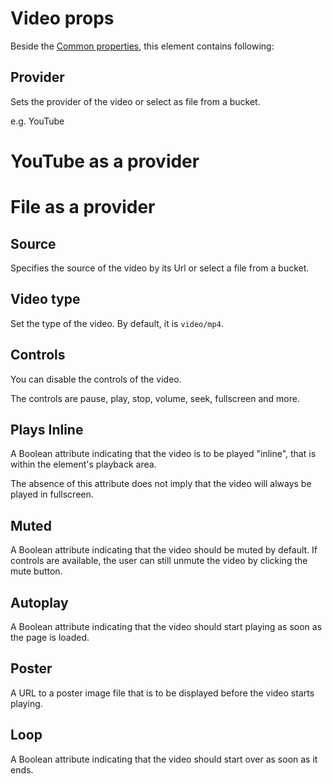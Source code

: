 # Video props

Beside the [Common properties](../common-properties.md), this element contains following:

## Provider
Sets the provider of the video or select as file from a bucket. 

e.g. YouTube

# YouTube as a provider

# File as a provider

## Source
Specifies the source of the video by its Url or select a file from a bucket.

## Video type
Set the type of the video. By default, it is `video/mp4`.

## Controls
You can disable the controls of the video. 

The controls are pause, play, stop, volume, seek, fullscreen and more.

## Plays Inline
A Boolean attribute indicating that the video is to be played "inline", that is within the element's playback area. 

The absence of this attribute does not imply that the video will always be played in fullscreen.

## Muted 
A Boolean attribute indicating that the video should be muted by default. 
If controls are available, the user can still unmute the video by clicking the mute button.

## Autoplay
A Boolean attribute indicating that the video should start playing as soon as the page is loaded. 

## Poster 
A URL to a poster image file that is to be displayed before the video starts playing. 

## Loop 
A Boolean attribute indicating that the video should start over as soon as it ends. 